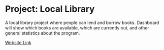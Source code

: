  # Project: Local Library

 A local library project where people can lend and borrow books. Dashboard will show which books are available, which are currently out, and other general statistics about the program.


[Website Link](https://library-project-eight.vercel.app/)
